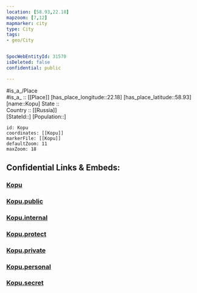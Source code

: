```yaml
---
location: [58.93,22.18] 
mapzoom: [7,12] 
mapmarker: city 
type: City
tags:
- geo/City


SpocWebEntityId: 31570
isDeleted: false
confidential: public

---
```

#is_a_/Place  
#is_a_ :: [[Place]] 
[has_place_longitude::22.18] 
[has_place_latitude::58.93] 
[name::Kopu] 
State ::  
Country :: [[Russia]]  
[StateId::] 
[Population::] 



```leaflet
id: Kopu
coordinates: [[Kopu]] 
markerFile: [[Kopu]] 
defaultZoom: 11 
maxZoom: 18
```


## Confidential Links & Embeds: 

### [Kopu](/_Standards/Earth/Continent/Europe/Europe~North/Estonia/Counties~Estonia/Hiiu/City/Kopu.md) 

### [Kopu.public](/_public/Earth/Continent/Europe/Europe~North/Estonia/Counties~Estonia/Hiiu/City/Kopu.public.md) 

### [Kopu.internal](/_internal/Earth/Continent/Europe/Europe~North/Estonia/Counties~Estonia/Hiiu/City/Kopu.internal.md) 

### [Kopu.protect](/_protect/Earth/Continent/Europe/Europe~North/Estonia/Counties~Estonia/Hiiu/City/Kopu.protect.md) 

### [Kopu.private](/_private/Earth/Continent/Europe/Europe~North/Estonia/Counties~Estonia/Hiiu/City/Kopu.private.md) 

### [Kopu.personal](/_personal/Earth/Continent/Europe/Europe~North/Estonia/Counties~Estonia/Hiiu/City/Kopu.personal.md) 

### [Kopu.secret](/_secret/Earth/Continent/Europe/Europe~North/Estonia/Counties~Estonia/Hiiu/City/Kopu.secret.md)

